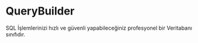 # QueryBuilder
SQL İşlemlerinizi hızlı ve güvenli yapabileceğiniz profesyonel bir Veritabanı sınıfıdır.
